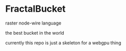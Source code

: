 # FractalBucket
raster node-wire language

the best bucket in the world

currently this repo is just a skeleton for a webgpu thing
